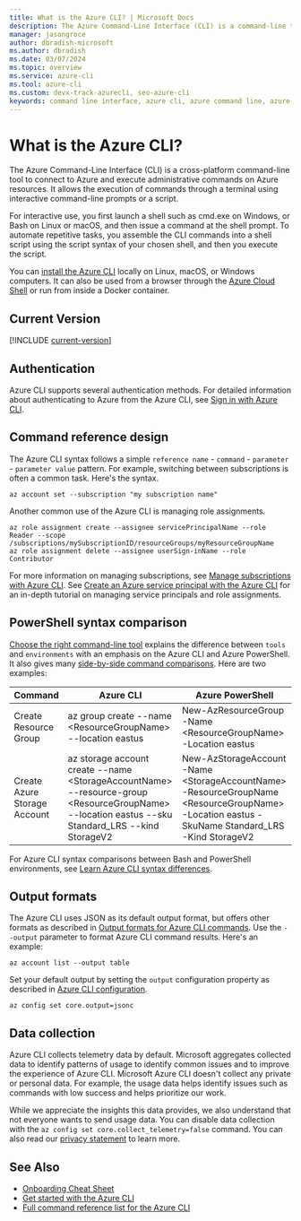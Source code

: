 ```yaml
---
title: What is the Azure CLI? | Microsoft Docs
description: The Azure Command-Line Interface (CLI) is a command-line tool designed to create and manage Azure resources available in Windows, macOS, Linux, and Docker containers.
manager: jasongroce
author: dbradish-microsoft
ms.author: dbradish
ms.date: 03/07/2024
ms.topic: overview
ms.service: azure-cli
ms.tool: azure-cli
ms.custom: devx-track-azurecli, seo-azure-cli
keywords: command line interface, azure cli, azure command line, azure command line interface, what is cli, azure cli examples
---
```

# What is the Azure CLI?

The Azure Command-Line Interface (CLI) is a cross-platform command-line tool to connect to Azure and execute administrative commands on Azure resources. It allows the execution of commands through a terminal using interactive command-line prompts or a script.

For interactive use, you first launch a shell such as cmd.exe on Windows, or Bash on Linux or macOS, and then issue a command at the shell prompt. To automate repetitive tasks, you assemble the CLI commands into a shell script using the script syntax of your chosen shell, and then you execute the script.

You can [install the Azure CLI](./install-azure-cli.md) locally on Linux, macOS, or Windows computers. It can also be used from a browser through the [Azure Cloud Shell](https://ms.portal.azure.com/#cloudshell/) or run from inside a Docker container.

## Current Version

[!INCLUDE [current-version](includes/current-version.md)]

## Authentication

Azure CLI supports several authentication methods. For detailed information about authenticating to Azure from the Azure CLI, see [Sign in with Azure CLI](./authenticate-azure-cli.md).

## Command reference design

The Azure CLI syntax follows a simple `reference name` - `command` - `parameter` - `parameter value` pattern. For example, switching between subscriptions is often a common task. Here's the syntax.

```azurecli
az account set --subscription "my subscription name"
```

Another common use of the Azure CLI is managing role assignments.

```azurecli
az role assignment create --assignee servicePrincipalName --role Reader --scope /subscriptions/mySubscriptionID/resourceGroups/myResourceGroupName
az role assignment delete --assignee userSign-inName --role Contributor
```

For more information on managing subscriptions, see [Manage subscriptions with Azure CLI](manage-azure-subscriptions-azure-cli.md). See [Create an Azure service principal with the Azure CLI](./azure-cli-sp-tutorial-1.md) for an in-depth tutorial on managing service principals and role assignments.

## PowerShell syntax comparison

[Choose the right command-line tool](choose-the-right-azure-command-line-tool.md) explains the difference between `tools` and `environments` with an emphasis on the Azure CLI and Azure PowerShell. It also gives many [side-by-side command comparisons](choose-the-right-azure-command-line-tool.md#azure-cli-vs-azure-powershell-side-by-side-command-comparison). Here are two examples:

|Command|Azure CLI|Azure PowerShell|
| --- | --- | --- |
| Create Resource Group | az group create --name \<ResourceGroupName> --location eastus |New-AzResourceGroup -Name \<ResourceGroupName> -Location eastus
| Create Azure Storage Account | az storage account create --name \<StorageAccountName> --resource-group \<ResourceGroupName> --location eastus --sku Standard_LRS --kind StorageV2 | New-AzStorageAccount -Name \<StorageAccountName> -ResourceGroupName \<ResourceGroupName> -Location eastus -SkuName Standard_LRS -Kind StorageV2

For Azure CLI syntax comparisons between Bash and PowerShell environments, see [Learn Azure CLI syntax differences](./get-started-tutorial-2-environment-syntax.md).

## Output formats

The Azure CLI uses JSON as its default output format, but offers other formats as described in [Output formats for Azure CLI commands](./format-output-azure-cli.md). Use the `--output` parameter to format Azure CLI command results. Here's an example:

```azurecli-interactive
az account list --output table
```

Set your default output by setting the `output` configuration property as described in [Azure CLI configuration](./azure-cli-configuration.md#cli-configuration-values-and-environment-variables).

```azurecli-interactive
az config set core.output=jsonc
```

## Data collection

Azure CLI collects telemetry data by default. Microsoft aggregates collected data to identify patterns of usage to identify common issues and to improve the experience of Azure CLI. Microsoft Azure CLI doesn't collect any private or personal data. For example, the usage data helps identify issues such as commands with low success and helps prioritize our work.

While we appreciate the insights this data provides, we also understand that not everyone wants to send usage data. You can disable data collection with the `az config set core.collect_telemetry=false` command. You can also read our [privacy statement](https://privacy.microsoft.com/privacystatement) to learn more.

## See Also

* [Onboarding Cheat Sheet](./cheat-sheet-onboarding.md)
* [Get started with the Azure CLI](./get-started-with-azure-cli.md)
* [Full command reference list for the Azure CLI](../latest/docs-ref-autogen/reference-index.yml)
